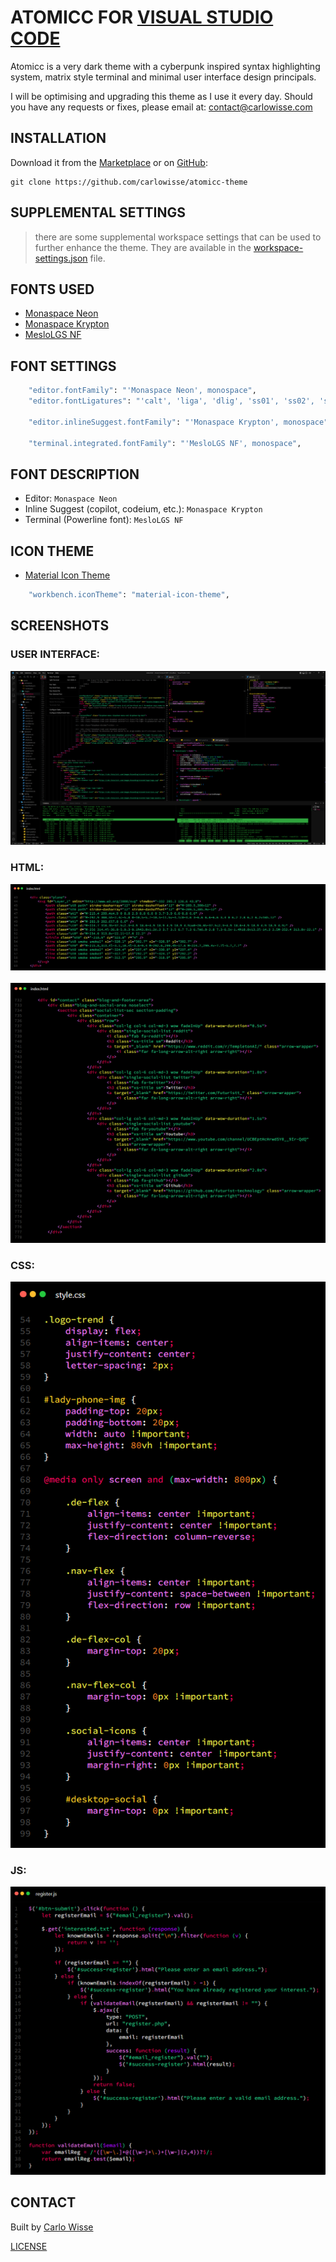 # ATOMICC FOR [VISUAL STUDIO CODE](http://code.visualstudio.com)
Atomicc is a very dark theme with a cyberpunk inspired syntax highlighting system, matrix style terminal and minimal user interface design principals.

I will be optimising and upgrading this theme as I use it every day. Should you have any requests or fixes, please email at: contact@carlowisse.com

## INSTALLATION
Download it from the [Marketplace](https://marketplace.visualstudio.com/items?itemName=carlowisse.atomicc) or on [GitHub](https://github.com/carlowisse/atomicc):

```
git clone https://github.com/carlowisse/atomicc-theme
```

## SUPPLEMENTAL SETTINGS
> there are some supplemental workspace settings that can be used to further enhance the theme. They are available in the [workspace-settings.json](./workspace-settings.json) file.

## FONTS USED
* [Monaspace Neon](https://github.com/githubnext/monaspace)
* [Monaspace Krypton](https://github.com/githubnext/monaspace)
* [MesloLGS NF](https://github.com/romkatv/dotfiles-public/tree/master/.local/share/fonts/NerdFonts)

## FONT SETTINGS
```bash
    "editor.fontFamily": "'Monaspace Neon', monospace",
    "editor.fontLigatures": "'calt', 'liga', 'dlig', 'ss01', 'ss02', 'ss03', 'ss04', 'ss05', 'ss06', 'ss07', 'ss08'",

    "editor.inlineSuggest.fontFamily": "'Monaspace Krypton', monospace",

    "terminal.integrated.fontFamily": "'MesloLGS NF', monospace",
```

## FONT DESCRIPTION
* Editor: `Monaspace Neon`
* Inline Suggest (copilot, codeium, etc.): `Monaspace Krypton`
* Terminal (Powerline font): `MesloLGS NF`

## ICON THEME
* [Material Icon Theme](https://marketplace.visualstudio.com/items?itemName=PKief.material-icon-theme)
```bash
    "workbench.iconTheme": "material-icon-theme",
```

## SCREENSHOTS

### USER INTERFACE:
![ScreenShot](./images/ui.png)

### HTML:
![ScreenShot](./images/html.png)
<br><br>
![ScreenShot](./images/html2.png)

### CSS:
![ScreenShot](./images/css.png)

### JS:
![ScreenShot](./images/js.png)

## CONTACT
Built by [Carlo Wisse](https://carlowisse.com)

[LICENSE](https://github.com/carlowisse/atomicc-theme/blob/master/LICENSE.txt)

